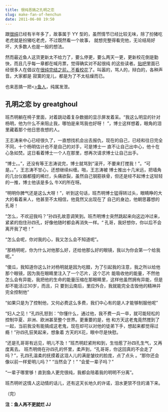 ```yaml
---
title: 很纯恶搞之孔明之恋
slug: make-fan-of-henchun
date: 2011-06-08 19:50
---
```


跟[很纯][1]已经有半年多了，故事属于 YY 型的，虽然情节已经比较无味，除了扮猪吃老虎就是扮猪吃老虎，不过既然看一个故事，
就想完整得看完他，无论结局好坏，大多数人也是一般的想法。

然而最近鱼人这货更新太不给力了，要么停更，要么两天一更，更新校花倒是勤快，而且几乎每一章都在喊月票，觉得确实对不起很纯
的这些读者。[贴吧][2]里面已经很多人在倡议在[很纯完结之前，不看校花][2]了。叫嚣的，骂人的，辩白的，各种声音。大家都是
寂寞的宠儿，都是为了不太枯燥而已。

也来恶搞一把<[>鱼人][4]，纯属发泄。

孔明之恋 by greatghoul
----------------------

班杰明躺在椅子里面，对着跳动着复杂数据的显示屏发着呆。“我这么明显的针对杨明，他为什么不来阻止我，哪怕是来骂我也好呀！
”，博士这样想着，眼角的泪里藏着那个他日思夜想的人。

王志涛来中心已经很久了，一直想找机会出去报仇，现在的自己，已经和往日完全不同，十个杨明估计也不是自己的对手，可是博士一
直不让自己出中心，他十在心急如焚。这日看着博士一个人在那里，想再次请求博士让自己出手。

“博士。。”，还没有等王志涛说完，博士就骂到“滚开，不要来打搅我！”。“可是。。”，王志涛不甘心，还想继续纠缠。啪，王志涛被
博士推出十几米远，把墙角的几台仪器都撞的稀烂，头痛欲裂，虽然自己钢筋铁骨，但还是经不起博士这轻轻的一推，博士他该是多么
牛X的所在呀。

“明明你脾气还是这么大呀！”，听到这句话，班杰明博士猛得转过头，眼睛睁的大大的看着来人，他甚至不太相信，他竟然又出现在了
自己的身边，他朝思暮想的孔哥！

“怎么，不欢迎我吗？”孙四孔故意调笑到。班杰明博士突然跳起来向这边冲过来，紧紧的抱住孙四孔，好像他随时都会再消失一样。“
孔哥，我好想你，你以后不会离开我了吧！”

“怎么会呢，你对我的心，我又怎么会不知道呢”。

“那杨明呢，你为什么对他那么好，还给他那么好的眼镜，我以为你会第一个给我呢。”

“傻瓜，我知道你这么针对杨明就是因为吃醋，为了引起我的注意，我之所以给他那个眼镜，因为我在眼睛里注入了一个芯片，这个芯片
能吸收他的能量，不然他怎么会有异能，我把他的生命的能量压缩在那眼睛里，这样他虽然拥有异能，但是却不能活过30岁，而且，只
要到云南后，里应外合，我就能完全击毁他的精神并完全控制他”

“如果只是为了控制他，又何必费这么多费，我们中心有的是人才能够制服他呢”

“妇人之见！”孔四孔怒到：“你懂什么，通过他，我不费一兵一卒，就可能轻松的控制华夏、非洲、欧洲甚至整个世界。更重要的是，他
和方天这老鬼竟然搅到了一起，当前我没有能搞成这老鬼，现在却可以对他的徒弟下手，想起来都觉得过瘾！”孙四孔狂笑起来，想象着
方天的X花，眼中尽是快慰。

“还是孔哥哥有远见，明儿不及！”班杰明赶紧附和到，生怕惹了孙四孔生气，又再度离去。
班杰明倚在孙四孔的怀里，柔声到，“孔哥哥，你这回真的不会走了吗？”，孔四孔温柔的抚摸着这泪人儿的满是皱纹的脸庞，点了点头
。“那你还会像以前一样爱明儿吗？” “当然会了！” “会爱一辈子吗？”

“一辈子哪里够！直到鱼人更完很纯，我都会陪着我的明明不分离”。

班杰明听这情人这动情的话儿，还有这天长地久的许诺，泪水更禁不住的涌下来。

（完）

**注：鱼人再不更就烂 JJ**

[1]: http://www.qidian.com/Book/1042235.aspx
[2]: http://tieba.baidu.com/f?kw=%BA%DC%B4%BF%BA%DC%EA%D3%C3%C1
[3]: http://tieba.baidu.com/f?kz=1088608282
[4]: http://sq.qidian.com/author/71508.aspx
